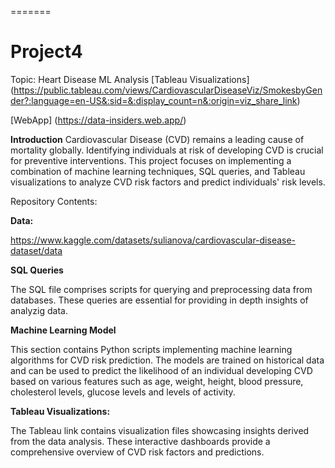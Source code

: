 =======
# Project4
Topic: Heart Disease ML Analysis 
 [Tableau Visualizations] (https://public.tableau.com/views/CardiovascularDiseaseViz/SmokesbyGender?:language=en-US&:sid=&:display_count=n&:origin=viz_share_link)
 
 [WebApp] (https://data-insiders.web.app/)

**Introduction**
Cardiovascular Disease (CVD) remains a leading cause of mortality globally. Identifying individuals at risk of developing CVD is crucial for preventive interventions. This project focuses on implementing a combination of machine learning techniques, SQL queries, and Tableau visualizations to analyze CVD risk factors and predict individuals' risk levels.

Repository Contents:

**Data:**

https://www.kaggle.com/datasets/sulianova/cardiovascular-disease-dataset/data

**SQL Queries**

The SQL file comprises scripts for querying and preprocessing data from databases. These queries are essential for providing in depth insights of analyzig data.

**Machine Learning Model**

This section contains Python scripts implementing machine learning algorithms for CVD risk prediction. The models are trained on historical data and can be used to predict the likelihood of an individual developing CVD based on various features such as age, weight, height, blood pressure, cholesterol levels, glucose levels and levels of activity.

**Tableau Visualizations:**

The Tableau link contains visualization files showcasing insights derived from the data analysis. These interactive dashboards provide a comprehensive overview of CVD risk factors and predictions.

